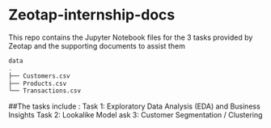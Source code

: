 # Zeotap-internship-docs
This repo contains the Jupyter Notebook files for the 3 tasks provided by Zeotap and the supporting documents to assist them
```bash
data
.
├── Customers.csv
├── Products.csv
└── Transactions.csv

```
##The tasks include :
Task 1: Exploratory Data Analysis (EDA) and Business Insights
Task 2: Lookalike Model
ask 3: Customer Segmentation / Clustering
